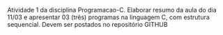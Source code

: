 Atividade 1 da disciplina Programacao-C. Elaborar resumo da aula do dia 11/03 e apresentar 03 (três) programas na linguagem C, com estrutura sequencial. Devem ser postados no repositório GITHUB
